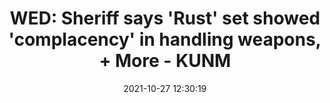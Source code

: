 ---
"title": "WED: Sheriff says 'Rust' set showed 'complacency' in handling weapons, + More - KUNM"
"date": "2021-10-27 12:30:19"
"feed_name": "GOOGLENEWSDRILLING"
"feed_website": "https://news.google.com/search?q=drilling%2Bincident&hl=en-US&gl=US&ceid=US:en"
"feed_rss": "https://news.google.com/rss/search?q=drilling%2Bincident&hl=en-US&gl=US&ceid=US:en"
"link": "https://www.kunm.org/post/wed-sheriff-says-rust-set-showed-complacency-handling-weapons-more"
"source": "{'href': 'https://www.kunm.org', 'title': 'KUNM'}"
"file": "_posts/2021-1-1-287cfded60d62846f8ae950c8eb2889f5fe72ff5.md"
"accident": "0"
"drilling": "0"
"dead": "0"
"injured": "0"
"arrested": "0"
"place": "unknown place"
"where": "unknown site"
"causes": "unknown"
"place_uri": "unknown place"
---